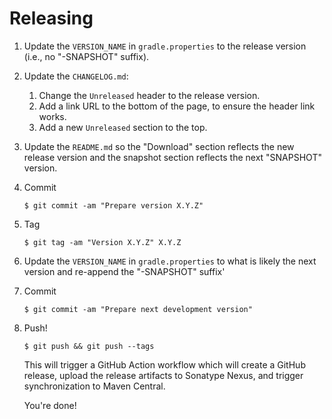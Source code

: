 # Releasing

1. Update the `VERSION_NAME` in `gradle.properties` to the release version
   (i.e., no "-SNAPSHOT" suffix).

2. Update the `CHANGELOG.md`:
   1. Change the `Unreleased` header to the release version.
   2. Add a link URL to the bottom of the page, to ensure the header link works.
   3. Add a new `Unreleased` section to the top.

3. Update the `README.md` so the "Download" section reflects the new release version and the
   snapshot section reflects the next "SNAPSHOT" version.

4. Commit

   ```
   $ git commit -am "Prepare version X.Y.Z"
   ```

5. Tag

   ```
   $ git tag -am "Version X.Y.Z" X.Y.Z
   ```

6. Update the `VERSION_NAME` in `gradle.properties` to what is likely the next version and
   re-append the "-SNAPSHOT" suffix'

7. Commit

   ```
   $ git commit -am "Prepare next development version"
   ```

8. Push!

   ```
   $ git push && git push --tags
   ```

   This will trigger a GitHub Action workflow which will create a GitHub release, upload the
   release artifacts to Sonatype Nexus, and trigger synchronization to Maven Central.

   You're done!
